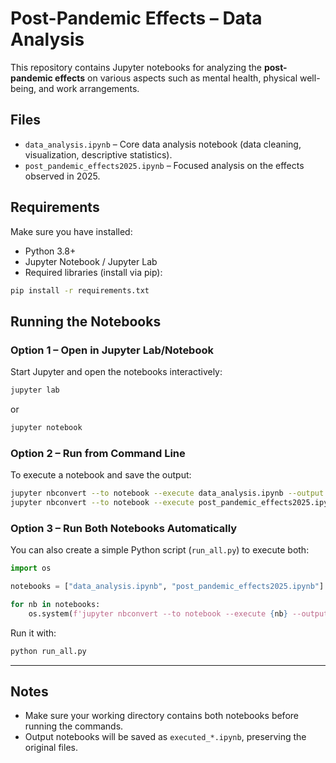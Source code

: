 # Post-Pandemic Effects – Data Analysis

This repository contains Jupyter notebooks for analyzing the **post-pandemic effects** on various aspects such as mental health, physical well-being, and work arrangements.

## Files

- `data_analysis.ipynb` – Core data analysis notebook (data cleaning, visualization, descriptive statistics).
- `post_pandemic_effects2025.ipynb` – Focused analysis on the effects observed in 2025.

## Requirements

Make sure you have installed:

- Python 3.8+
- Jupyter Notebook / Jupyter Lab
- Required libraries (install via pip):

```bash
pip install -r requirements.txt
```

## Running the Notebooks

### Option 1 – Open in Jupyter Lab/Notebook
Start Jupyter and open the notebooks interactively:
```bash
jupyter lab
```
or
```bash
jupyter notebook
```

### Option 2 – Run from Command Line
To execute a notebook and save the output:

```bash
jupyter nbconvert --to notebook --execute data_analysis.ipynb --output executed_data_analysis.ipynb
jupyter nbconvert --to notebook --execute post_pandemic_effects2025.ipynb --output executed_post_pandemic_effects.ipynb
```

### Option 3 – Run Both Notebooks Automatically
You can also create a simple Python script (`run_all.py`) to execute both:

```python
import os

notebooks = ["data_analysis.ipynb", "post_pandemic_effects2025.ipynb"]

for nb in notebooks:
    os.system(f'jupyter nbconvert --to notebook --execute {nb} --output executed_{nb}')
```

Run it with:
```bash
python run_all.py
```

---

## Notes
- Make sure your working directory contains both notebooks before running the commands.
- Output notebooks will be saved as `executed_*.ipynb`, preserving the original files.
